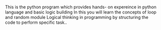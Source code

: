 This is the python program  which provides hands- on expereince in python language and basic logic building
In this you will learn the concepts of loop and random module
Logical thinking in programming by structuring the code to perform specific task..
